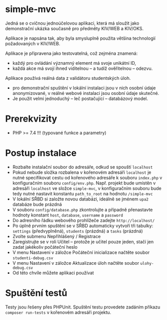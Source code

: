 # simple-mvc
Jedná se o cvičnou jednoúčelovou aplikaci, která má sloužit jako demonstrační ukázka současně pro předměty KIV/WEB a KIV/OKS.

Aplikace je napsána tak, aby byla smysluplně použita většina technologií požadovaných v KIV/WEB.

Aplikace je připravena jako testovatelná, což zejména znamená:
* každý pro ovládání významný element má svoje unikátní ID,
* každá akce má svojí ihned viditelnou – a tudíž ověřitelnou – odezvu.

Aplikace používá reálná data z validátoru studentských úloh.

* pro demonstrační spuštění v lokální instalaci jsou v nich osobní údaje anonymizované, v reálné webové instalaci jsou osobní údaje skutečné.
* Je použit velmi jednoduchý – leč postačující – databázový model.


# Prerekvizity
* PHP >= 7.4 !!! (typované funkce a parametry)

# Postup instalace
* Rozbalte instalační soubor do adresáře, odkud se spouští `localhost`
* Pokud nebude složka rozbalena v kořenovém adresáři `localhost` je nutné specifikovat cestu od kořenového adresáře k souboru `index.php` v konfiguračním souboru `config/env.php`. Např. projekt bude umístěn v adresáři `localhost` ve složce `simple-mvc`, v konfiguračním souboru bude tedy nutné nastavit konstantu `path_to_root` na hodnotu `/simple-mvc`
* V lokální SŘBD si založte novou databázi, ideálně se jménem `upa2` databáze bude prázdná
* V souboru `config/database.php` zkontrolujte a případně přenastavte hodnoty konstant `host`, `database`, `username` a `password`
* Do adresního řádku webového prohlížeče zadejte `http://localhost/`
* Po úplně prvním spuštění se v SŘBD automaticky vytvoří tři tabulky: `settings` (předvyplněná), `students` (prázdná) a `tasks` (prázdná)
* Zvolte submenu  Nepřihlášený / Registrace
* Zaregistrujte se v roli  Učitel – protože je učitel pouze jeden, stačí jen zadat jakékoliv počáteční heslo
* V menu  Nastavení v záložce Počáteční inicializace načtěte soubor `studenti-debug.csv`
* V menu  Nastavení v záložce  Aktualizace úloh načtěte soubor `ulohy-debug.csv`
* Od této chvíle můžete aplikaci používat


# Spuštění testů
Testy jsou řešeny přes PHPUnit. Spuštění testu provedete zadáním příkazu `composer run-tests` v kořenovém adresáři projektu.